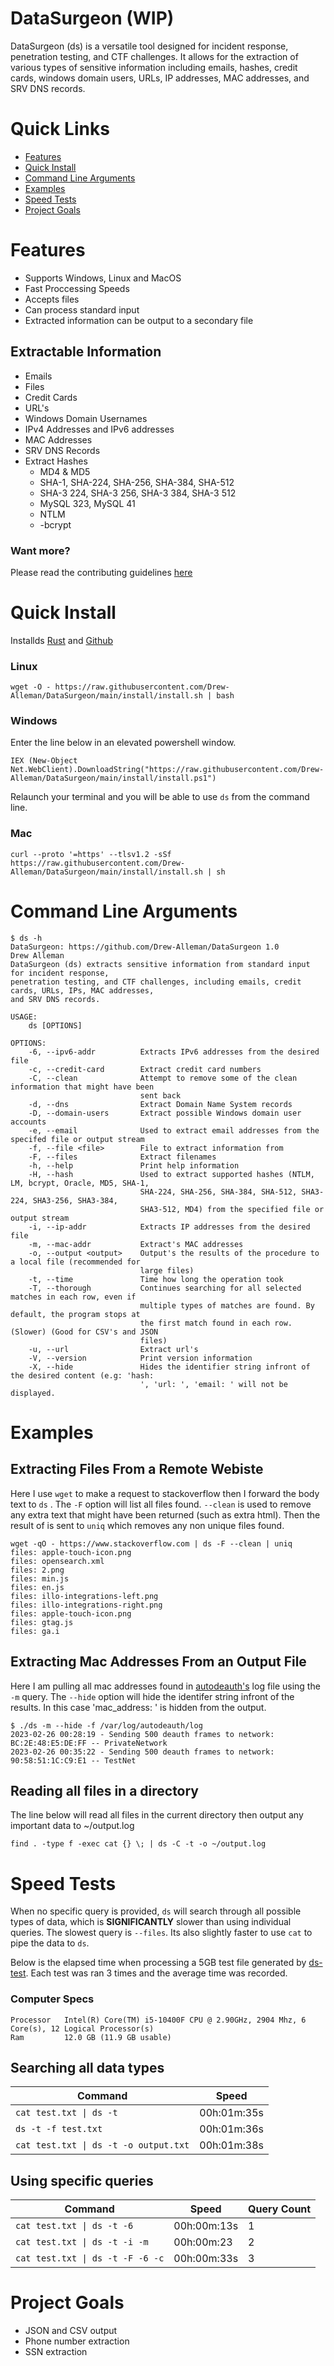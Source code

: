 # DataSurgeon (WIP)
DataSurgeon (ds) is a versatile tool designed for incident response, penetration testing, and CTF challenges. It allows for the extraction of various types of sensitive information including emails, hashes, credit cards, windows domain users, URLs, IP addresses, MAC addresses, and SRV DNS records.

# Quick Links
* [Features](#features)
* [Quick Install](#quick-install)
* [Command Line Arguments](#command-line-arguments)
* [Examples](#examples)
* [Speed Tests](#speed-tests)
* [Project Goals](#project-goals)

# Features
* Supports Windows, Linux and MacOS
* Fast Proccessing Speeds
* Accepts files
* Can process standard input
* Extracted information can be output to a secondary file


## Extractable Information 
* Emails
* Files
* Credit Cards
* URL's
* Windows Domain Usernames
* IPv4 Addresses and IPv6 addresses
* MAC Addresses
* SRV DNS Records
* Extract Hashes
    - MD4 & MD5
    - SHA-1, SHA-224, SHA-256, SHA-384, SHA-512
    - SHA-3 224, SHA-3 256, SHA-3 384, SHA-3 512
    - MySQL 323, MySQL 41
    - NTLM
    - -bcrypt

### Want more? 
Please read the contributing guidelines [here](https://github.com/Drew-Alleman/DataSurgeon/blob/main/CONTRIBUTING.md#adding-a-new-regex--extraction-feature)

# Quick Install
Installds 
[Rust](https://www.rust-lang.org/tools/install) and [Github](https://desktop.github.com/)
### Linux
```
wget -O - https://raw.githubusercontent.com/Drew-Alleman/DataSurgeon/main/install/install.sh | bash
```

### Windows 
Enter the line below in an elevated powershell window. 
```
IEX (New-Object Net.WebClient).DownloadString("https://raw.githubusercontent.com/Drew-Alleman/DataSurgeon/main/install/install.ps1")
```
Relaunch your terminal and you will be able to use ```ds``` from the command line.

### Mac
```
curl --proto '=https' --tlsv1.2 -sSf https://raw.githubusercontent.com/Drew-Alleman/DataSurgeon/main/install/install.sh | sh
```

# Command Line Arguments
```
$ ds -h 
DataSurgeon: https://github.com/Drew-Alleman/DataSurgeon 1.0
Drew Alleman
DataSurgeon (ds) extracts sensitive information from standard input for incident response,
penetration testing, and CTF challenges, including emails, credit cards, URLs, IPs, MAC addresses,
and SRV DNS records.

USAGE:
    ds [OPTIONS]

OPTIONS:
    -6, --ipv6-addr          Extracts IPv6 addresses from the desired file
    -c, --credit-card        Extract credit card numbers
    -C, --clean              Attempt to remove some of the clean information that might have been
                             sent back
    -d, --dns                Extract Domain Name System records
    -D, --domain-users       Extract possible Windows domain user accounts
    -e, --email              Used to extract email addresses from the specifed file or output stream
    -f, --file <file>        File to extract information from
    -F, --files              Extract filenames
    -h, --help               Print help information
    -H, --hash               Used to extract supported hashes (NTLM, LM, bcrypt, Oracle, MD5, SHA-1,
                             SHA-224, SHA-256, SHA-384, SHA-512, SHA3-224, SHA3-256, SHA3-384,
                             SHA3-512, MD4) from the specified file or output stream
    -i, --ip-addr            Extracts IP addresses from the desired file
    -m, --mac-addr           Extract's MAC addresses
    -o, --output <output>    Output's the results of the procedure to a local file (recommended for
                             large files)
    -t, --time               Time how long the operation took
    -T, --thorough           Continues searching for all selected matches in each row, even if
                             multiple types of matches are found. By default, the program stops at
                             the first match found in each row. (Slower) (Good for CSV's and JSON
                             files)
    -u, --url                Extract url's
    -V, --version            Print version information
    -X, --hide               Hides the identifier string infront of the desired content (e.g: 'hash:
                             ', 'url: ', 'email: ' will not be displayed.                          
```
# Examples
## Extracting Files From a Remote Webiste
Here I use ```wget``` to make a request to stackoverflow then I forward the body text to ```ds``` . The ```-F``` option will list all files found. ```--clean``` is used to remove any extra text that might have been returned (such as extra html). Then the result of is sent to ```uniq``` which removes any non unique files found.
```
wget -qO - https://www.stackoverflow.com | ds -F --clean | uniq                                                                                      
files: apple-touch-icon.png
files: opensearch.xml
files: 2.png
files: min.js
files: en.js
files: illo-integrations-left.png
files: illo-integrations-right.png
files: apple-touch-icon.png
files: gtag.js
files: ga.i
```

## Extracting Mac Addresses From an Output File
Here I am pulling all mac addresses found in [autodeauth's](https://github.com/Drew-Alleman/autodeauth) log file using the ```-m``` query. The ```--hide``` option will hide the identifer string infront of the results. In this case 'mac_address: ' is hidden from the output.
```
$ ./ds -m --hide -f /var/log/autodeauth/log     
2023-02-26 00:28:19 - Sending 500 deauth frames to network: BC:2E:48:E5:DE:FF -- PrivateNetwork
2023-02-26 00:35:22 - Sending 500 deauth frames to network: 90:58:51:1C:C9:E1 -- TestNet
```

## Reading all files in a directory
The line below will read all files in the current directory then output any important data to ~/output.log
```
find . -type f -exec cat {} \; | ds -C -t -o ~/output.log
```

# Speed Tests
When no specific query is provided, ```ds``` will search through all possible types of data, which is <b>SIGNIFICANTLY</b> slower than using individual queries. The slowest query is ```--files```. Its also slightly faster to use ```cat``` to pipe the data to ```ds```. 

Below is the elapsed time when processing a 5GB test file generated by [ds-test](https://github.com/Drew-Alleman/ds-test). Each test was ran 3 times and the average time was recorded.

### Computer Specs
```
Processor	Intel(R) Core(TM) i5-10400F CPU @ 2.90GHz, 2904 Mhz, 6 Core(s), 12 Logical Processor(s)
Ram         12.0 GB (11.9 GB usable)
```

## Searching all data types

Command         | Speed         
----------------|----------------
`cat test.txt \| ds -t` | 00h:01m:35s |
`ds -t -f test.txt` | 00h:01m:36s
`cat test.txt \| ds -t -o output.txt` | 00h:01m:38s

## Using specific queries

Command         | Speed          | Query Count
----------------|----------------|----------------
`cat test.txt \| ds -t -6` | 00h:00m:13s | 1
`cat test.txt \| ds -t -i -m` | 00h:00m:23 | 2
`cat test.txt \| ds -t -F -6 -c` | 00h:00m:33s | 3

# Project Goals
* JSON and CSV output
* Phone number extraction
* SSN extraction
